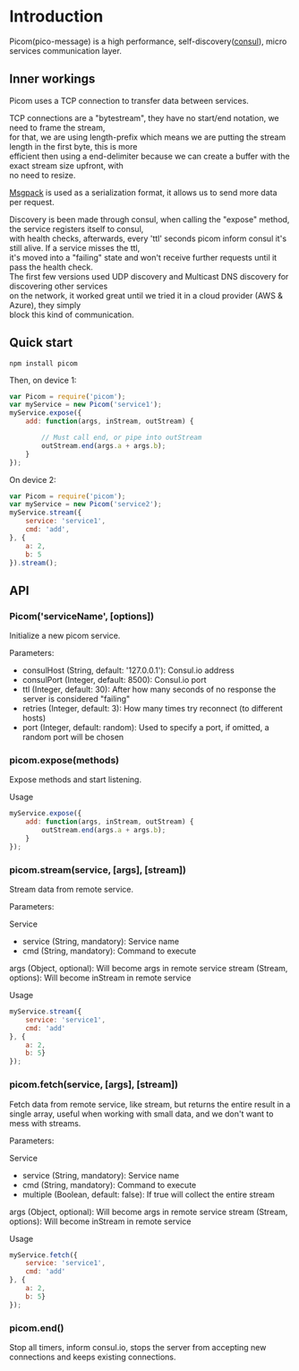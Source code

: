 # Introduction

Picom(pico-message) is a high performance, self-discovery([consul](https://www.consul.io/)), micro services communication layer.

## Inner workings
Picom uses a TCP connection to transfer data between services.  

TCP connections are a "bytestream", they have no start/end notation, we need to frame the stream,  
for that, we are using length-prefix which means we are putting the stream length in the first byte, this is more  
efficient then using a end-delimiter because we can create a buffer with the exact stream size upfront, with  
no need to resize.

[Msgpack](http://msgpack.org/) is used as a serialization format, it allows us to send more data per request.   

Discovery is been made through consul, when calling the "expose" method, the service registers itself to consul,   
with health checks, afterwards, every 'ttl' seconds picom inform consul it's still alive. If a service misses the ttl,  
it's moved into a "failing" state and won't receive further requests until it pass the health check.  
The first few versions used UDP discovery and Multicast DNS discovery for discovering other services  
on the network, it worked great until we tried it in a cloud provider (AWS & Azure), they simply  
block this kind of communication.

## Quick start

	npm install picom

Then, on device 1:

```js
var Picom = require('picom');
var myService = new Picom('service1');
myService.expose({
	add: function(args, inStream, outStream) {

		// Must call end, or pipe into outStream
		outStream.end(args.a + args.b);
	}
});
```

On device 2:

```js
var Picom = require('picom');
var myService = new Picom('service2');
myService.stream({
	service: 'service1', 
	cmd: 'add', 
}, {
	a: 2, 
	b: 5
}).stream();
```

## API

### Picom('serviceName', [options])

Initialize a new picom service.

Parameters:

 * consulHost (String, default: '127.0.0.1'): Consul.io address
 * consulPort (Integer, default: 8500): Consul.io port
 * ttl (Integer, default: 30): After how many seconds of no response the server is considered "failing"
 * retries (Integer, default: 3): How many times try reconnect (to different hosts)
 * port (Integer, default: random): Used to specify a port, if omitted, a random port will be chosen

### picom.expose(methods)

Expose methods and start listening.

Usage

```js
myService.expose({
	add: function(args, inStream, outStream) {
		outStream.end(args.a + args.b);
	}
});
```

### picom.stream(service, [args], [stream])

Stream data from remote service.

Parameters:

Service

 * service (String, mandatory): Service name
 * cmd (String, mandatory): Command to execute

args (Object, optional): Will become args in remote service
stream (Stream, options): Will become inStream in remote service

Usage

```js
myService.stream({
	service: 'service1', 
	cmd: 'add'
}, {
	a: 2, 
	b: 5}
});
```

### picom.fetch(service, [args], [stream])

Fetch data from remote service, like stream, but returns the entire result in a single array,
useful when working with small data, and we don't want to mess with streams.

Parameters:

Service

 * service (String, mandatory): Service name
 * cmd (String, mandatory): Command to execute
 * multiple (Boolean, default: false): If true will collect the entire stream

args (Object, optional): Will become args in remote service
stream (Stream, options): Will become inStream in remote service

Usage

```js
myService.fetch({
	service: 'service1', 
	cmd: 'add'
}, {
	a: 2, 
	b: 5}
});
```

### picom.end()

Stop all timers, inform consul.io, stops the server from accepting new connections and keeps existing connections.
